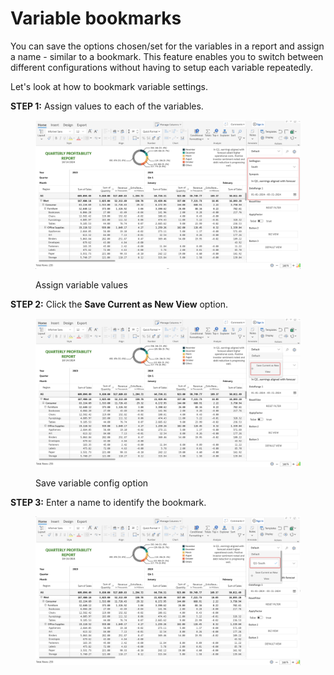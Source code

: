 # Variable bookmarks

You can save the options chosen/set for the variables in a report and assign a name - similar to a bookmark. This feature enables you to switch between different configurations without having to setup each variable repeatedly.

Let's look at how to bookmark variable settings.

**STEP 1:** Assign values to each of the variables.

<figure><img src="../../.gitbook/assets/image (5).png" alt=""><figcaption><p>Assign variable values</p></figcaption></figure>

**STEP 2:** Click the **Save Current as New View** option.

<figure><img src="../../.gitbook/assets/image (1) (1) (1) (1) (1).png" alt=""><figcaption><p>Save variable config option</p></figcaption></figure>

**STEP 3:** Enter a name to identify the bookmark.&#x20;

<figure><img src="../../.gitbook/assets/image (2) (1).png" alt=""><figcaption></figcaption></figure>
